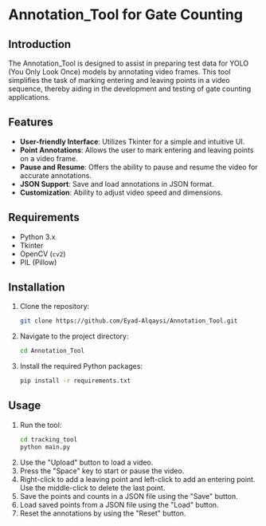
# Annotation_Tool for Gate Counting

## Introduction

The Annotation_Tool is designed to assist in preparing test data for YOLO (You Only Look Once) models by annotating video frames. This tool simplifies the task of marking entering and leaving points in a video sequence, thereby aiding in the development and testing of gate counting applications.

## Features

- **User-friendly Interface**: Utilizes Tkinter for a simple and intuitive UI.
- **Point Annotations**: Allows the user to mark entering and leaving points on a video frame.
- **Pause and Resume**: Offers the ability to pause and resume the video for accurate annotations.
- **JSON Support**: Save and load annotations in JSON format.
- **Customization**: Ability to adjust video speed and dimensions.

## Requirements

- Python 3.x
- Tkinter
- OpenCV (`cv2`)
- PIL (Pillow)

## Installation

1. Clone the repository:
    ```bash
    git clone https://github.com/Eyad-Alqaysi/Annotation_Tool.git
    ```
2. Navigate to the project directory:
    ```bash
    cd Annotation_Tool
    ```
3. Install the required Python packages:
    ```bash
    pip install -r requirements.txt
    ```

## Usage

1. Run the tool:
    ```bash
    cd tracking_tool
    python main.py
    ```
2. Use the "Upload" button to load a video.
3. Press the "Space" key to start or pause the video.
4. Right-click to add a leaving point and left-click to add an entering point. Use the middle-click to delete the last point.
5. Save the points and counts in a JSON file using the "Save" button.
6. Load saved points from a JSON file using the "Load" button.
7. Reset the annotations by using the "Reset" button.